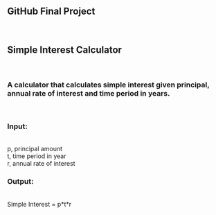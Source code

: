<h2>GitHub Final Project</h2><br>
<h2>Simple Interest Calculator</h2>
<br>
<h3>A calculator that calculates simple interest given principal, annual rate of interest and time period in years.</h3>
<br>
<h3>Input:</h3>
<br>
   p, principal amount <br>
   t, time period in year <br>
   r, annual rate of interest 
   <br>
<h3>Output:</h3>
<br>
   Simple Interest = p*t*r
